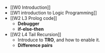 - [[W0 Introduction]]
- [[W1 introduction to Logic Programming]]
- [[W2 L3 Prolog code]]
	- **Debugger**
	- **if-else-then**
- [[W2 L4 Tail Recursion]]
	- Introduce to **TRO**, and how to enable it. 
	- **Difference pairs**
